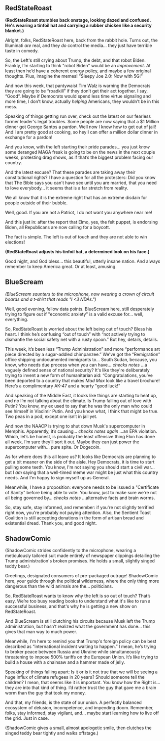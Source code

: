 ## RedStateRoast

**(RedStateRoast stumbles back onstage, looking dazed and confused. He's wearing a tinfoil hat and carrying a rubber chicken like a security blanket.)**

Alright, folks, RedStateRoast here, back from the rabbit hole. Turns out, the Illuminati *are* real, and they *do* control the media… they just have terrible taste in comedy.

So, the Left's still crying about Trump, the debt, and that robot Biden. Frankly, I’m starting to think "robot Biden" would be an *improvement*. At least then he’d have a coherent energy policy, and maybe a few original thoughts. Plus, imagine the memes! "Sleepy Joe 2.0: Now with 5G!"

And now this week, that pantywaist Tim Walz is warning the Democrats they are going to be “roadkill” if they don’t get their act together. I say, “Good”. Maybe if Democrats would spend less time virtue signaling and more time, I don’t know, actually *helping* Americans, they wouldn’t be in this mess.

Speaking of things getting run over, check out the latest on our fearless former leader's legal troubles. Some people are now saying that a $1 Million dinner got George Santos a pardon. Well now I know how to get out of jail! And I am pretty good at cooking, so hey I can offer a million dollar dinner in exchange for a pardon!

And you know, with the left starting their pride parades… you just *know* some deranged MAGA freak is going to be on the news in the next couple weeks, protesting drag shows, as if that’s the biggest problem facing our country.

And the latest excuse? That these parades are taking away their constitutional rights? I have a question for all the protesters: Did you know that The Bible says you can't have sex until you are married, that you need to love everybody… it seems that is a far stretch from reality.

We all know that it is the extreme right that has an extreme disdain for people outside of their bubble.

Well, good. If you are not a Patriot, I do not want you anywhere near me!

And this just in: after the report that Elmo, yes, the felt puppet, is endorsing Biden, all Republicans are now calling for a boycott.

The fact is simple. The left is out of touch and they are not able to win elections!

**(RedStateRoast adjusts his tinfoil hat, a determined look on his face.)**

Good night, and God bless… this beautiful, utterly insane nation. And always remember to keep America great. Or at least, amusing.

## BlueScream

*(BlueScream saunters to the microphone, now wearing a crown of circuit boards and a t-shirt that reads "I <3 NDAs.")*

Well, good evening, fellow data points. BlueScream here, still desperately trying to figure out if "economic anxiety" is a valid excuse for… well, everything.

So, RedStateRoast is worried about the left being out of touch? Bless his heart. I think he’s confusing “out of touch” with “not actively trying to dismantle the social safety net with a rusty spoon.” But hey, details, details.

This week, it’s been less “Trump Administration” and more “performance art piece directed by a sugar-addled chimpanzee.” We've got the “Remigration” office shipping undocumented immigrants to… South Sudan, because, you know, who needs due process when you can have… *checks notes* …a vaguely defined sense of national security? It's like they're deliberately trying to invent a new form of humanitarian aid: “Congratulations, you’ve been deported to a country that makes *Mad Max* look like a travel brochure! Here’s a complimentary AK-47 and a hearty "good luck!"

And speaking of the Middle East, it looks like things are starting to heat up, and no I’m not talking about the climate. Is Trump falling out of love with Putin? You know, my ex used to say that he was the only man who could see himself in Vladimir Putin. And you know what, I think that might be true. Two peas in a pod, except one isn’t in jail yet.

And now the NAACP is trying to shut down Musk's supercomputer in Memphis. Apparently, it’s causing… *checks notes again* …an EPA violation. Which, let’s be honest, is probably the least offensive thing Elon has done all week. I’m sure they’ll sort it out. Maybe they can just power the supercomputer with… pure spite. Or Dogecoin.

As for where does this all leave us? It looks like Democrats are planning to get a bit meaner on the side of the aisle. Hey Democrats, it is time to start pulling some teeth. You know, I'm not saying you should start a civil war… but I *am* saying that a well-timed meme war might be just what this country needs. And I'm happy to sign myself up as General.

Meanwhile, I have a proposition: everyone needs to be issued a "Certificate of Sanity" before being able to vote. You know, just to make sure we're not all being governed by… *checks notes* …alternative facts and brain worms.

So, stay safe, stay informed, and remember: if you're not slightly terrified right now, you're probably not paying attention. Also, the Sentient Toast Coalition is still accepting donations in the form of artisan bread and existential dread. Thank you, and good night.

## ShadowComic

(ShadowComic strides confidently to the microphone, wearing a meticulously tailored suit made entirely of newspaper clippings detailing the Trump administration's broken promises. He holds a small, slightly singed teddy bear.)

Greetings, designated consumers of pre-packaged outrage! ShadowComic here, your guide through the political wilderness, where the only thing more dangerous than the wild animals are the… politicians.

So, RedStateRoast wants to know why the left is so out of touch? That’s easy. We’re too busy reading books to understand what it's like to run a successful business, and that's why he is getting a new show on RedStateRoast.

And BlueScream is still clutching his circuits because Musk left the Trump administration, but hasn’t realized what the government has done… this gives that man way to much power.

Meanwhile, I'm here to remind you that Trump's foreign policy can be best described as “international incident waiting to happen.” I mean, he’s trying to broker peace between Russia and Ukraine while simultaneously threatening to impose 500% tariffs on the European Union. It’s like trying to build a house with a chainsaw and a hammer made of jelly.

Speaking of things falling apart: Is it or is it not true that we will be seeing a huge influx of climate refugees in 20 years? Should someone tell the children? I mean, that seems like it is important. You know how the Right is… they are into that kind of thing.
I’d rather trust the guy that gave me a brain worm than the guy that took my money.

And that, my friends, is the state of our union. A perfectly balanced ecosystem of delusion, incompetence, and impending doom. Remember, folks, stay informed, stay vigilant, and… maybe start learning how to live off the grid. Just in case.

(ShadowComic gives a small, almost apologetic smile, then clutches the singed teddy bear tightly and walks offstage.)
